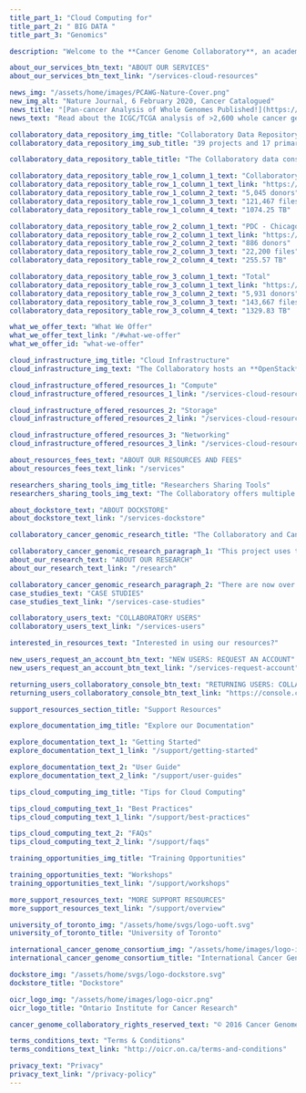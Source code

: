 ```yaml
---
title_part_1: "Cloud Computing for"
title_part_2: " BIG DATA "
title_part_3: "Genomics"

description: "Welcome to the **Cancer Genome Collaboratory**, an academic compute cloud resource that allows researchers to run complex analysis operations across large [ICGC cancer genome data sets](https://dcc.icgc.org)."

about_our_services_btn_text: "ABOUT OUR SERVICES"
about_our_services_btn_text_link: "/services-cloud-resources"

news_img: "/assets/home/images/PCAWG-Nature-Cover.png"
new_img_alt: "Nature Journal, 6 February 2020, Cancer Catalogued"
news_title: "[Pan-cancer Analysis of Whole Genomes Published!](https://www.nature.com/collections/afdejfafdb)"
news_text: "Read about the ICGC/TCGA analysis of >2,600 whole cancer genomes across 38 tumour types in 23 papers published in [Nature and other Nature journals](https://www.nature.com/collections/afdejfafdb). *Photo credit: Nik Spencer/Nature.*"

collaboratory_data_repository_img_title: "Collaboratory Data Repository: Donor Distribution by Primary Site"
collaboratory_data_repository_img_sub_title: "39 projects and 17 primary sites"

collaboratory_data_repository_table_title: "The Collaboratory data consists of:"

collaboratory_data_repository_table_row_1_column_1_text: "Collaboratory - Toronto"
collaboratory_data_repository_table_row_1_column_1_text_link: "https://dcc.icgc.org/repositories?filters={%22file%22:{%22repoName%22:{%22is%22:[%22Collaboratory%20-%20Toronto%22]}}}"
collaboratory_data_repository_table_row_1_column_2_text: "5,045 donors"
collaboratory_data_repository_table_row_1_column_3_text: "121,467 files"
collaboratory_data_repository_table_row_1_column_4_text: "1074.25 TB"

collaboratory_data_repository_table_row_2_column_1_text: "PDC - Chicago"
collaboratory_data_repository_table_row_2_column_1_text_link: "https://dcc.icgc.org/repositories?filters={%22file%22:{%22repoName%22:{%22is%22:[%22PDC%20-%20Chicago%22]}}}"
collaboratory_data_repository_table_row_2_column_2_text: "886 donors"
collaboratory_data_repository_table_row_2_column_3_text: "22,200 files"
collaboratory_data_repository_table_row_2_column_4_text: "255.57 TB"

collaboratory_data_repository_table_row_3_column_1_text: "Total"
collaboratory_data_repository_table_row_3_column_1_text_link: "https://dcc.icgc.org/repositories?filters={%22file%22:{%22repoName%22:{%22is%22:[%22Collaboratory%20-%20Toronto%22,%22PDC%20-%20Chicago%22]}}}"
collaboratory_data_repository_table_row_3_column_2_text: "5,931 donors"
collaboratory_data_repository_table_row_3_column_3_text: "143,667 files"
collaboratory_data_repository_table_row_3_column_4_text: "1329.83 TB"

what_we_offer_text: "What We Offer"
what_we_offer_text_link: "/#what-we-offer"
what_we_offer_id: "what-we-offer"

cloud_infrastructure_img_title: "Cloud Infrastructure"
cloud_infrastructure_img_text: "The Collaboratory hosts an **OpenStack** cloud with more than **2592 CPU cores and over 4.4 PB of storage**, offering resources such as:"

cloud_infrastructure_offered_resources_1: "Compute"
cloud_infrastructure_offered_resources_1_link: "/services-cloud-resources#compute"

cloud_infrastructure_offered_resources_2: "Storage"
cloud_infrastructure_offered_resources_2_link: "/services-cloud-resources#storage"

cloud_infrastructure_offered_resources_3: "Networking"
cloud_infrastructure_offered_resources_3_link: "/services-cloud-resources#networking"

about_resources_fees_text: "ABOUT OUR RESOURCES AND FEES"
about_resources_fees_text_link: "/services"

researchers_sharing_tools_img_title: "Researchers Sharing Tools"
researchers_sharing_tools_img_text: "The Collaboratory offers multiple ways for researchers to share their tools including VM sharing through the OpenStack Console, and Docker container sharing through the [Dockstore](https://dockstore.org) based on a [GA4GH-compliant](https://www.commonwl.org) tool descriptor."

about_dockstore_text: "ABOUT DOCKSTORE"
about_dockstore_text_link: "/services-dockstore"

collaboratory_cancer_genomic_research_title: "The Collaboratory and Cancer Genomic Research"

collaboratory_cancer_genomic_research_paragraph_1: "This project uses the power of cloud computing to open up the study of cancer genomics to researchers around the world. The Collaboratory is made up of an experienced team of PIs with the common goal of encouraging collaboration and accelerating the development of new tools for the diagnosis, treatment, and management of cancer patients."
about_our_research_text: "ABOUT OUR RESEARCH"
about_our_research_text_link: "/research"

collaboratory_cancer_genomic_research_paragraph_2: "There are now over 140 publications by researchers who have benefited from the Collaboratory's co-location of data and compute code. The range of research includes the study of tumour evolution, the impact of non-coding mutations on cancer phenotypes, the interaction of germline and somatic mutations, the heterogeneity of tumours discovered through single cell sequencing, the effect of somatic mutations on the transcriptome, and the development of new algorithms for genome processing and analysis."
case_studies_text: "CASE STUDIES"
case_studies_text_link: "/services-case-studies"

collaboratory_users_text: "COLLABORATORY USERS"
collaboratory_users_text_link: "/services-users"

interested_in_resources_text: "Interested in using our resources?"

new_users_request_an_account_btn_text: "NEW USERS: REQUEST AN ACCOUNT"
new_users_request_an_account_btn_text_link: "/services-request-account"

returning_users_collaboratory_console_btn_text: "RETURNING USERS: COLLABORATORY CONSOLE"
returning_users_collaboratory_console_btn_text_link: "https://console.cancercollaboratory.org"

support_resources_section_title: "Support Resources"

explore_documentation_img_title: "Explore our Documentation"

explore_documentation_text_1: "Getting Started"
explore_documentation_text_1_link: "/support/getting-started"

explore_documentation_text_2: "User Guide"
explore_documentation_text_2_link: "/support/user-guides"

tips_cloud_computing_img_title: "Tips for Cloud Computing"

tips_cloud_computing_text_1: "Best Practices"
tips_cloud_computing_text_1_link: "/support/best-practices"

tips_cloud_computing_text_2: "FAQs"
tips_cloud_computing_text_2_link: "/support/faqs"

training_opportunities_img_title: "Training Opportunities"

training_opportunities_text: "Workshops"
training_opportunities_text_link: "/support/workshops"

more_support_resources_text: "MORE SUPPORT RESOURCES"
more_support_resources_text_link: "/support/overview"

university_of_toronto_img: "/assets/home/svgs/logo-uoft.svg"
university_of_toronto_title: "University of Toronto"

international_cancer_genome_consortium_img: "/assets/home/images/logo-icgc.png"
international_cancer_genome_consortium_title: "International Cancer Genome Consortium"

dockstore_img: "/assets/home/svgs/logo-dockstore.svg"
dockstore_title: "Dockstore"

oicr_logo_img: "/assets/home/images/logo-oicr.png"
oicr_logo_title: "Ontario Institute for Cancer Research"

cancer_genome_collaboratory_rights_reserved_text: "© 2016 Cancer Genome Collaboratory. All rights reserved."

terms_conditions_text: "Terms & Conditions"
terms_conditions_text_link: "http://oicr.on.ca/terms-and-conditions"

privacy_text: "Privacy"
privacy_text_link: "/privacy-policy"
---
```

